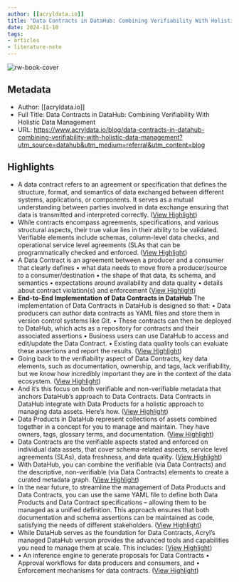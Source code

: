```yaml
---
author: [[acryldata.io]]
title: "Data Contracts in DataHub: Combining Verifiability With Holistic Data Management"
date: 2024-11-18
tags: 
- articles
- literature-note
---
```

![rw-book-cover](https://www.acryldata.io/images/meta/default-meta-image.png?1696531662395)

## Metadata
- Author: [[acryldata.io]]
- Full Title: Data Contracts in DataHub: Combining Verifiability With Holistic Data Management
- URL: https://www.acryldata.io/blog/data-contracts-in-datahub-combining-verifiability-with-holistic-data-management?utm_source=datahub&utm_medium=referral&utm_content=blog

## Highlights
- A data contract refers to an agreement or specification that defines the structure, format, and semantics of data exchanged between different systems, applications, or components. It serves as a mutual understanding between parties involved in data exchange ensuring that data is transmitted and interpreted correctly. ([View Highlight](https://read.readwise.io/read/01jd0e7s4hmvn7t4x6jz79yh83))
- While contracts encompass agreements, specifications, and various structural aspects, their true value lies in their ability to be validated. 
  Verifiable elements include schemas, column-level data checks, and operational service level agreements (SLAs that can be programmatically checked and enforced. ([View Highlight](https://read.readwise.io/read/01jd0e7y9f776zz3v1ws011sgq))
- A Data Contract is an agreement between a producer and a consumer that clearly defines
  • what data needs to move from a producer/source to a consumer/destination
  • the shape of that data, its schema, and semantics
  • expectations around availability and data quality
  • details about contract violation(s) and enforcement ([View Highlight](https://read.readwise.io/read/01jd0e8bx6hyw630h4g0wsgtmp))
- **End-to-End Implementation of Data Contracts in DataHub**
  The implementation of Data Contracts in DataHub is designed so that:
  • Data producers can author data contracts as YAML files and store them in version control systems like Git.
  • These contracts can then be deployed to DataHub, which acts as a repository for contracts and their associated assertions
  • Business users can use DataHub to access and edit/update the Data Contract.
  • Existing data quality tools can evaluate these assertions and report the results. ([View Highlight](https://read.readwise.io/read/01jd0e8tgydv99fnkmjjp6fnfd))
- Going back to the verifiability aspect of Data Contracts, key data elements, such as documentation, ownership, and tags, lack verifiability, but we know how incredibly important they are in the context of the data ecosystem. ([View Highlight](https://read.readwise.io/read/01jd0e90229ew7m4q7bx10thxn))
- And it’s this focus on both verifiable and non-verifiable metadata that anchors DataHub’s approach to Data Contracts. Data Contracts in DataHub integrate with Data Products for a holistic approach to managing data assets. Here’s how. ([View Highlight](https://read.readwise.io/read/01jd0e92qp5h6f4weay6p52s6d))
- Data Products in DataHub represent collections of assets combined together in a concept for you to manage and maintain. They have owners, tags, glossary terms, and documentation. ([View Highlight](https://read.readwise.io/read/01jd0e93tmjk0j8bscbw2aey94))
- Data Contracts are the verifiable aspects stated and enforced on individual data assets, that cover schema-related aspects, service level agreements (SLAs), data freshness, and data quality. ([View Highlight](https://read.readwise.io/read/01jd0e99n7h9msefcq6w0b4r1j))
- With DataHub, you can combine the verifiable (via Data Contracts) and the descriptive, non-verifiable (via Data Contracts) elements to create a curated metadata graph. ([View Highlight](https://read.readwise.io/read/01jd0e9bme88qxrde4gakfytjd))
- In the near future, to streamline the management of Data Products and Data Contracts, you can use the same YAML file to define both Data Products and Data Contract specifications – allowing them to be managed as a unified definition. This approach ensures that both documentation and schema assertions can be maintained as code, satisfying the needs of different stakeholders. ([View Highlight](https://read.readwise.io/read/01jd0e9qq7nx884j6m94gn56tm))
- While DataHub serves as the foundation for Data Contracts, Acryl’s managed DataHub version provides the advanced tools and capabilities you need to manage them at scale. This includes: ([View Highlight](https://read.readwise.io/read/01jd0e9vxng5x8ct7dx8vh9ead))
- • An inference engine to generate proposals for Data Contracts
  • Approval workflows for data producers and consumers, and
  • Enforcement mechanisms for data contracts. ([View Highlight](https://read.readwise.io/read/01jd0ea1xssybvvyakk81zgh8v))
